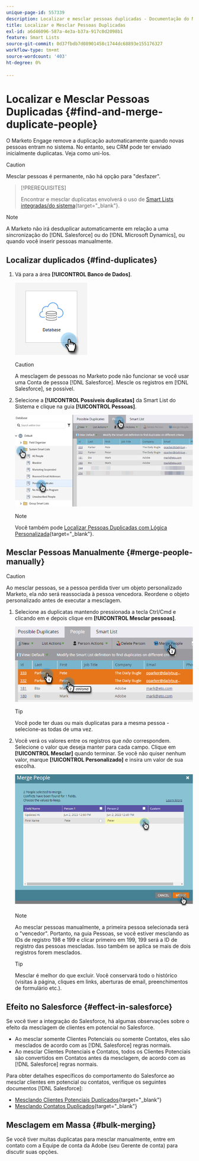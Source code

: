 ```yaml
---
unique-page-id: 557339
description: Localizar e mesclar pessoas duplicadas - Documentação do Marketo - Documentação do produto
title: Localizar e Mesclar Pessoas Duplicadas
exl-id: a6d46096-587a-4e3a-b37a-917c0d2098b1
feature: Smart Lists
source-git-commit: 0d37fbdb7d08901458c1744dc68893e155176327
workflow-type: tm+mt
source-wordcount: '403'
ht-degree: 0%

---
```


# Localizar e Mesclar Pessoas Duplicadas {#find-and-merge-duplicate-people}

O Marketo Engage remove a duplicação automaticamente quando novas pessoas entram no sistema. No entanto, seu CRM pode ter enviado inicialmente duplicatas. Veja como uni-los.

>[!CAUTION]
>
>Mesclar pessoas é permanente, não há opção para &quot;desfazer&quot;.

>[!PREREQUISITES]
>
>Encontrar e mesclar duplicatas envolverá o uso de [Smart Lists integradas/do sistema](/help/marketo/product-docs/core-marketo-concepts/smart-lists-and-static-lists/using-smart-lists/use-built-in-system-smart-lists.md){target="_blank"}.

>[!NOTE]
>
>A Marketo não irá desduplicar automaticamente em relação a uma sincronização do [!DNL Salesforce] ou do [!DNL Microsoft Dynamics], ou quando você inserir pessoas manualmente.

## Localizar duplicados {#find-duplicates}

1. Vá para a área **[!UICONTROL Banco de Dados]**.

   ![](assets/find-and-merge-duplicate-people-1.png)

   >[!CAUTION]
   >
   >A mesclagem de pessoas no Marketo pode não funcionar se você usar uma Conta de pessoa [!DNL Salesforce]. Mescle os registros em [!DNL Salesforce], se possível.

1. Selecione a **[!UICONTROL Possíveis duplicatas]** da Smart List do Sistema e clique na guia **[!UICONTROL Pessoas]**.

   ![](assets/find-and-merge-duplicate-people-2.png)

   >[!NOTE]
   >
   >Você também pode [Localizar Pessoas Duplicadas com Lógica Personalizada](/help/marketo/product-docs/core-marketo-concepts/smart-lists-and-static-lists/managing-people-in-smart-lists/find-duplicate-people-with-custom-logic.md){target="_blank"}.

## Mesclar Pessoas Manualmente {#merge-people-manually}

>[!CAUTION]
>
>Ao mesclar pessoas, se a pessoa perdida tiver um objeto personalizado Marketo, ela _não_ será reassociada à pessoa vencedora. Reordene o objeto personalizado antes de executar a mesclagem.

1. Selecione as duplicatas mantendo pressionada a tecla Ctrl/Cmd e clicando em e depois clique em **[!UICONTROL Mesclar pessoas]**.

   ![](assets/find-and-merge-duplicate-people-3.png)

   >[!TIP]
   >
   >Você pode ter duas ou mais duplicatas para a mesma pessoa - selecione-as todas de uma vez.

1. Você verá os valores entre os registros que _não_ correspondem. Selecione o valor que deseja manter para cada campo. Clique em **[!UICONTROL Mesclar]** quando terminar. Se você não quiser nenhum valor, marque **[!UICONTROL Personalizado]** e insira um valor de sua escolha.

   ![](assets/find-and-merge-duplicate-people-4.png)

   >[!NOTE]
   >
   >Ao mesclar pessoas manualmente, a primeira pessoa selecionada será o &quot;vencedor&quot;. Portanto, na guia Pessoas, se você estiver mesclando as IDs de registro 198 e 199 e clicar primeiro em 199, 199 será a ID de registro das pessoas mescladas. Isso também se aplica se mais de dois registros forem mesclados.

   >[!TIP]
   >
   >Mesclar é melhor do que excluir. Você conservará todo o histórico (visitas à página, cliques em links, aberturas de email, preenchimentos de formulário etc.).

## Efeito no Salesforce {#effect-in-salesforce}

Se você tiver a integração do Salesforce, há algumas observações sobre o efeito da mesclagem de clientes em potencial no Salesforce.

* Ao mesclar somente Clientes Potenciais ou somente Contatos, eles são mesclados de acordo com as [!DNL Salesforce] regras normais.
* Ao mesclar Clientes Potenciais e Contatos, todos os Clientes Potenciais são convertidos em Contatos antes da mesclagem, de acordo com as [!DNL Salesforce] regras normais.

Para obter detalhes específicos do comportamento do Salesforce ao mesclar clientes em potencial ou contatos, verifique os seguintes documentos [!DNL Salesforce]:

* [Mesclando Clientes Potenciais Duplicados](https://help.salesforce.com/HTViewHelpDoc?id=leads_merge.htm&language=en_US){target="_blank"}
* [Mesclando Contatos Duplicados](https://help.salesforce.com/HTViewHelpDoc?id=contacts_merge.htm&language=en_US){target="_blank"}

## Mesclagem em Massa {#bulk-merging}

Se você tiver muitas duplicatas para mesclar manualmente, entre em contato com a Equipe de conta da Adobe (seu Gerente de conta) para discutir suas opções.
